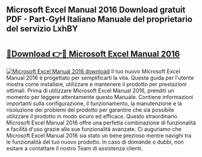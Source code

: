## Microsoft Excel Manual 2016 Download gratuit PDF - Part-GyH Italiano Manuale del proprietario del servizio LxhBY

# <h2><a href="http://dfg6kj.blite.top/?on=Microsoft+Excel+Manual+2016">🔗Download 👉🔴 Microsoft Excel Manual 2016</a></h2>

[![Microsoft Excel Manual 2016 download](https://i.imgur.com/lujVjoI.png)](http://dfg6kj.blite.top/?on=Microsoft+Excel+Manual+2016)
Il tuo nuovo Microsoft Excel Manual 2016 è progettato per semplificarti la vita. Questa guida per l'utente mostra come installare, utilizzare e mantenere il prodotto per prestazioni ottimali. Prima di utilizzare Microsoft Excel Manual 2016, prenditi un momento per leggere attentamente questo Manuale. Contiene informazioni importanti sulla configurazione, il funzionamento, la manutenzione e la risoluzione dei problemi del prodotto per garantire che sia possibile utilizzare il prodotto in modo sicuro ed efficace. Questo straordinario Microsoft Excel Manual 2016 offre una perfetta combinazione di funzionalità e facilità d'uso grazie alle sue funzionalità avanzate. Ci auguriamo che Microsoft Excel Manual 2016 sia stato un bene prezioso mentre navighi tra le funzionalità del tuo nuovo prodotto. In caso di domande o dubbi, non esitare a contattare il nostro Team di assistenza clienti.

